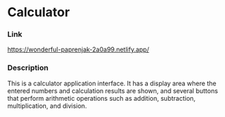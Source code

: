 # Calculator

### Link

https://wonderful-paprenjak-2a0a99.netlify.app/

### Description

This is a calculator application interface. It has a display area where the entered numbers and calculation results are shown, and several buttons that perform arithmetic operations such as addition, subtraction, multiplication, and division.
